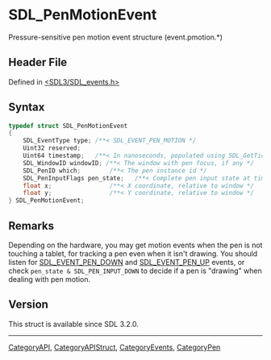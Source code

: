 # SDL_PenMotionEvent

Pressure-sensitive pen motion event structure (event.pmotion.*)

## Header File

Defined in [<SDL3/SDL_events.h>](https://github.com/libsdl-org/SDL/blob/main/include/SDL3/SDL_events.h)

## Syntax

```c
typedef struct SDL_PenMotionEvent
{
    SDL_EventType type; /**< SDL_EVENT_PEN_MOTION */
    Uint32 reserved;
    Uint64 timestamp;   /**< In nanoseconds, populated using SDL_GetTicksNS() */
    SDL_WindowID windowID; /**< The window with pen focus, if any */
    SDL_PenID which;        /**< The pen instance id */
    SDL_PenInputFlags pen_state;   /**< Complete pen input state at time of event */
    float x;                /**< X coordinate, relative to window */
    float y;                /**< Y coordinate, relative to window */
} SDL_PenMotionEvent;
```

## Remarks

Depending on the hardware, you may get motion events when the pen is not
touching a tablet, for tracking a pen even when it isn't drawing. You
should listen for [SDL_EVENT_PEN_DOWN](SDL_EVENT_PEN_DOWN) and
[SDL_EVENT_PEN_UP](SDL_EVENT_PEN_UP) events, or check `pen_state &
SDL_PEN_INPUT_DOWN` to decide if a pen is "drawing" when dealing with pen
motion.

## Version

This struct is available since SDL 3.2.0.





----
[CategoryAPI](CategoryAPI), [CategoryAPIStruct](CategoryAPIStruct), [CategoryEvents](CategoryEvents), [CategoryPen](CategoryPen)


